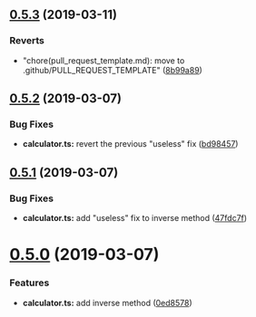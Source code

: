 ## [0.5.3](https://github.com/gfmio/example-calculator/compare/v0.5.2...v0.5.3) (2019-03-11)

### Reverts

- "chore(pull_request_template.md): move to .github/PULL_REQUEST_TEMPLATE" ([8b99a89](https://github.com/gfmio/example-calculator/commit/8b99a89))

## [0.5.2](https://github.com/gfmio/example-calculator/compare/v0.5.1...v0.5.2) (2019-03-07)

### Bug Fixes

- **calculator.ts:** revert the previous "useless" fix ([bd98457](https://github.com/gfmio/example-calculator/commit/bd98457))

## [0.5.1](https://github.com/gfmio/example-calculator/compare/v0.5.0...v0.5.1) (2019-03-07)

### Bug Fixes

- **calculator.ts:** add "useless" fix to inverse method ([47fdc7f](https://github.com/gfmio/example-calculator/commit/47fdc7f))

# [0.5.0](https://github.com/gfmio/example-calculator/compare/v0.4.0...v0.5.0) (2019-03-07)

### Features

- **calculator.ts:** add inverse method ([0ed8578](https://github.com/gfmio/example-calculator/commit/0ed8578))
